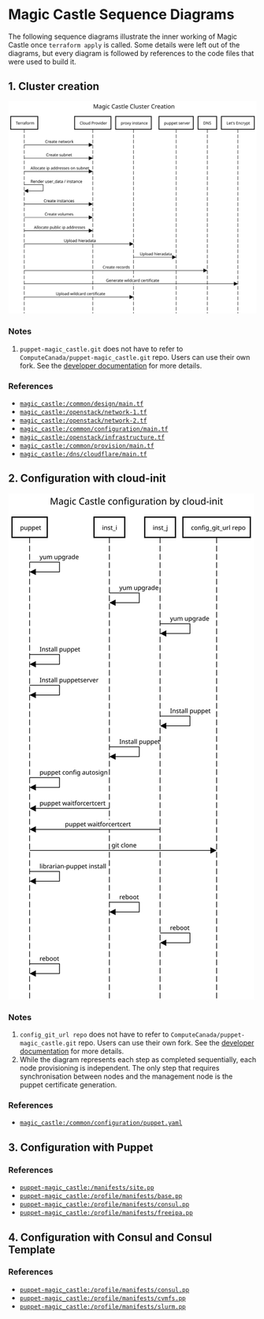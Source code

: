 # Magic Castle Sequence Diagrams

The following sequence diagrams illustrate the inner working of Magic Castle
once `terraform apply` is called. Some details were left out of the diagrams,
but every diagram is followed by references to the code files that were used
to build it.

## 1. Cluster creation

![Cluster Creation Sequence](./diagrams/cluster_creation_sequence.svg)

### Notes

1. `puppet-magic_castle.git` does not have to refer to `ComputeCanada/puppet-magic_castle.git` repo.
Users can use their own fork. See the [developer documentation](/docs/developers.md) for more details.

### References

- [`magic_castle:/common/design/main.tf`](/common/design/main.tf)
- [`magic_castle:/openstack/network-1.tf`](/openstack/network-1.tf)
- [`magic_castle:/openstack/network-2.tf`](/openstack/network-2.tf)
- [`magic_castle:/common/configuration/main.tf`](/common/configuration/main.tf)
- [`magic_castle:/openstack/infrastructure.tf`](/openstack/infrastructure.tf)
- [`magic_castle:/common/provision/main.tf`](/common/provision/main.tf)
- [`magic_castle:/dns/cloudflare/main.tf`](/dns/cloudflare/main.tf)

## 2. Configuration with cloud-init

![Configuration with cloud-init sequence](./diagrams/cluster_configuration_cloud-init_sequence.svg)

### Notes

1. `config_git_url repo` does not have to refer to `ComputeCanada/puppet-magic_castle.git` repo.
Users can use their own fork. See the [developer documentation](/docs/developers.md) for more details.
2. While the diagram represents each step as completed sequentially, each node provisioning
is independent. The only step that requires synchronisation between nodes and the management node
is the puppet certificate generation.

### References

- [`magic_castle:/common/configuration/puppet.yaml`](/common/configuration/puppet.yaml)


## 3. Configuration with Puppet

<!-- ![Provisioning with Puppet](./diagrams/cluster_provisioning_puppet_sequence.svg) -->

### References

- [`puppet-magic_castle:/manifests/site.pp`](https://github.com/ComputeCanada/puppet-magic_castle/blob/main/manifests/site.pp)
- [`puppet-magic_castle:/profile/manifests/base.pp`](https://github.com/ComputeCanada/puppet-magic_castle/blob/main/site/profile/manifests/base.pp)
- [`puppet-magic_castle:/profile/manifests/consul.pp`](https://github.com/ComputeCanada/puppet-magic_castle/blob/main/site/profile/manifests/consul.pp)
- [`puppet-magic_castle:/profile/manifests/freeipa.pp`](https://github.com/ComputeCanada/puppet-magic_castle/blob/main/site/profile/manifests/freeipa.pp)

## 4. Configuration with Consul and Consul Template

<!-- ![Provisioning with Consul](./diagrams/cluster_provisioning_consul_sequence.svg) -->

### References

- [`puppet-magic_castle:/profile/manifests/consul.pp`](https://github.com/ComputeCanada/puppet-magic_castle/blob/main/site/profile/manifests/consul.pp)
- [`puppet-magic_castle:/profile/manifests/cvmfs.pp`](https://github.com/ComputeCanada/puppet-magic_castle/blob/main/site/profile/manifests/cvmfs.pp)
- [`puppet-magic_castle:/profile/manifests/slurm.pp`](https://github.com/ComputeCanada/puppet-magic_castle/blob/main/site/profile/manifests/slurm.pp)
